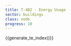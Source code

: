 ```yaml
---
title: T-4B2 - Energy Usage
sector: buildings
class: node
progress: 10
---
```



{{generate_te_index()}}

